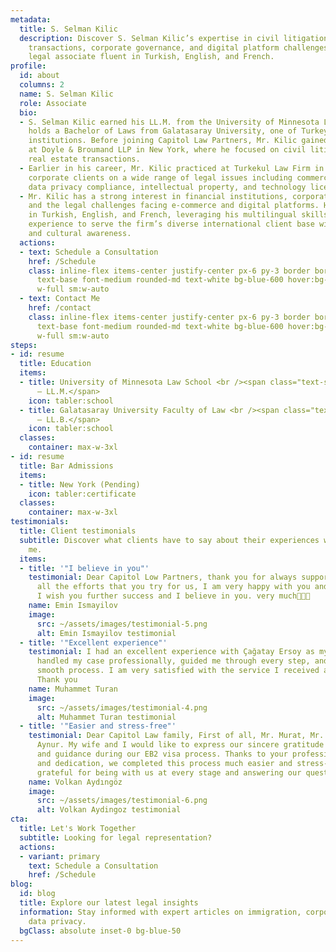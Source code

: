 ```yaml
---
metadata:
  title: S. Selman Kilic
  description: Discover S. Selman Kilic’s expertise in civil litigation, real estate
    transactions, corporate governance, and digital platform challenges. Multilingual
    legal associate fluent in Turkish, English, and French.
profile:
  id: about
  columns: 2
  name: S. Selman Kilic
  role: Associate
  bio:
  - S. Selman Kilic earned his LL.M. from the University of Minnesota Law School and
    holds a Bachelor of Laws from Galatasaray University, one of Turkey’s most prestigious
    institutions. Before joining Capitol Law Partners, Mr. Kilic gained experience
    at Doyle & Broumand LLP in New York, where he focused on civil litigation and
    real estate transactions.
  - Earlier in his career, Mr. Kilic practiced at Turkekul Law Firm in Istanbul, advising
    corporate clients on a wide range of legal issues including commercial agreements,
    data privacy compliance, intellectual property, and technology licensing.
  - Mr. Kilic has a strong interest in financial institutions, corporate governance,
    and the legal challenges facing e-commerce and digital platforms. He is fluent
    in Turkish, English, and French, leveraging his multilingual skills and cross-border
    experience to serve the firm’s diverse international client base with precision
    and cultural awareness.
  actions:
  - text: Schedule a Consultation
    href: /Schedule
    class: inline-flex items-center justify-center px-6 py-3 border border-transparent
      text-base font-medium rounded-md text-white bg-blue-600 hover:bg-blue-700 md:text-lg
      w-full sm:w-auto
  - text: Contact Me
    href: /contact
    class: inline-flex items-center justify-center px-6 py-3 border border-transparent
      text-base font-medium rounded-md text-white bg-blue-600 hover:bg-blue-700 md:text-lg
      w-full sm:w-auto
steps:
- id: resume
  title: Education
  items:
  - title: University of Minnesota Law School <br /><span class="text-sm font-normal">(2024)
      – LL.M.</span>
    icon: tabler:school
  - title: Galatasaray University Faculty of Law <br /><span class="text-sm font-normal">(2016)
      – LL.B.</span>
    icon: tabler:school
  classes:
    container: max-w-3xl
- id: resume
  title: Bar Admissions
  items:
  - title: New York (Pending)
    icon: tabler:certificate
  classes:
    container: max-w-3xl
testimonials:
  title: Client testimonials
  subtitle: Discover what clients have to say about their experiences working with
    me.
  items:
  - title: '"I believe in you"'
    testimonial: Dear Capitol Low Partners, thank you for always supporting us, for
      all the efforts that you try for us, I am very happy with you and your company,
      I wish you further success and I believe in you. very much🙏🏻😊
    name: Emin Ismayilov
    image:
      src: ~/assets/images/testimonial-5.png
      alt: Emin Ismayilov testimonial
  - title: '"Excellent experience"'
    testimonial: I had an excellent experience with Çağatay Ersoy as my lawyer. He
      handled my case professionally, guided me through every step, and ensured a
      smooth process. I am very satisfied with the service I received and recommend.
      Thank you
    name: Muhammet Turan
    image:
      src: ~/assets/images/testimonial-4.png
      alt: Muhammet Turan testimonial
  - title: '"Easier and stress-free"'
    testimonial: Dear Capitol Law family, First of all, Mr. Murat, Mr. Çağatay, Ms.
      Aynur. My wife and I would like to express our sincere gratitude for your support
      and guidance during our EB2 visa process. Thanks to your professionalism, knowledge
      and dedication, we completed this process much easier and stress-free. We are
      grateful for being with us at every stage and answering our questions patiently.
    name: Volkan Aydıngöz
    image:
      src: ~/assets/images/testimonial-6.png
      alt: Volkan Aydingoz testimonial
cta:
  title: Let's Work Together
  subtitle: Looking for legal representation?
  actions:
  - variant: primary
    text: Schedule a Consultation
    href: /Schedule
blog:
  id: blog
  title: Explore our latest legal insights
  information: Stay informed with expert articles on immigration, corporate law, and
    data privacy.
  bgClass: absolute inset-0 bg-blue-50
---
```

